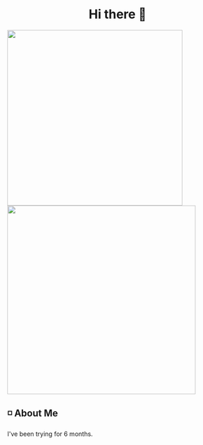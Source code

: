 <h1 align="center"> Hi there 👋 </h1>

<div aligin="center">
	<img src="https://github-readme-stats.vercel.app/api/top-langs/?username=aquieover0&theme=dark" width="400px"> <img src="https://github-readme-stats.vercel.app/api?username=aquieover0&show_icons=true&theme=dark" width=430px>
</div>

## ◽ About Me

I've been trying for 6 months.
